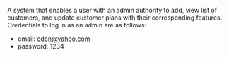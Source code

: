 A system that enables a user with an admin authority to add, view list of customers, and update customer plans with their corresponding features.
Credentials to log in as an admin are as follows:
- email: eden@yahoo.com
- password: 1234
